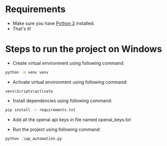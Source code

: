 # Requirements

- Make sure you have [Python 3](https://www.python.org/downloads/) installed.
- That's it!

# Steps to run the project on Windows

- Create virtual environment using following command:

```cmd
python -m venv venv
```

- Activate virtual environment using following command:

```
venv\Scripts\activate
```

- Install dependencies using following command:

```cmd
pip install -r requirements.txt
```

- Add all the openai api keys in file named openai_keys.txt

- Run the project using following command:

```cmd
python .\wp_automation.py
```
